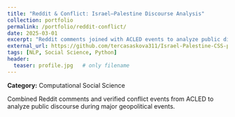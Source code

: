 ```yaml
---
title: "Reddit & Conflict: Israel–Palestine Discourse Analysis"
collection: portfolio
permalink: /portfolio/reddit-conflict/
date: 2025-03-01
excerpt: "Reddit comments joined with ACLED events to analyze public discourse around major geopolitical incidents."
external_url: https://github.com/tercasaskova311/Israel-Palestine-CSS-project
tags: [NLP, Social Science, Python]
header:
  teaser: profile.jpg   # only filename
---
```

**Category:** Computational Social Science

Combined Reddit comments and verified conflict events from ACLED to analyze public discourse during major geopolitical events.

